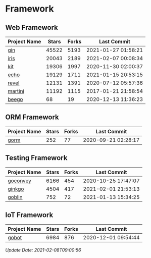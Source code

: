 # Framework

## Web Framework
| Project Name | Stars | Forks | Last Commit |
| ------------ | ----- | ----- | ----------- |
| [gin](https://github.com/gin-gonic/gin) | 45522 | 5193 | 2021-01-27 01:58:21 |
| [iris](https://github.com/kataras/iris) | 20043 | 2189 | 2021-02-07 00:08:34 |
| [kit](https://github.com/go-kit/kit) | 19306 | 1997 | 2020-11-30 02:00:37 |
| [echo](https://github.com/labstack/echo) | 19129 | 1711 | 2021-01-15 20:53:15 |
| [revel](https://github.com/revel/revel) | 12131 | 1391 | 2020-07-12 05:57:36 |
| [martini](https://github.com/go-martini/martini) | 11192 | 1115 | 2017-01-21 21:58:54 |
| [beego](https://github.com/astaxie/beego) | 68 | 19 | 2020-12-13 11:36:23 |

## ORM Framework
| Project Name | Stars | Forks | Last Commit |
| ------------ | ----- | ----- | ----------- |
| [gorm](https://github.com/jinzhu/gorm) | 252 | 77 | 2020-09-21 02:28:17 |

## Testing Framework
| Project Name | Stars | Forks | Last Commit |
| ------------ | ----- | ----- | ----------- |
| [goconvey](https://github.com/smartystreets/goconvey) | 6166 | 454 | 2020-10-25 17:47:07 |
| [ginkgo](https://github.com/onsi/ginkgo) | 4504 | 417 | 2021-02-01 21:53:13 |
| [goblin](https://github.com/franela/goblin) | 752 | 72 | 2021-01-13 15:34:25 |

## IoT Framework
| Project Name | Stars | Forks | Last Commit |
| ------------ | ----- | ----- | ----------- |
| [gobot](https://github.com/hybridgroup/gobot) | 6984 | 876 | 2020-12-01 09:54:44 |

*Update Date: 2021-02-08T09:00:56*